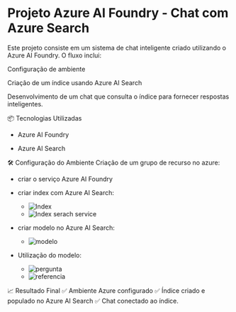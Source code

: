 # Projeto Azure AI Foundry - Chat com Azure Search
Este projeto consiste em um sistema de chat inteligente criado utilizando o Azure AI Foundry. O fluxo inclui:

Configuração de ambiente

Criação de um índice usando Azure AI Search

Desenvolvimento de um chat que consulta o índice para fornecer respostas inteligentes.

📦 Tecnologias Utilizadas
- Azure AI Foundry

- Azure AI Search

🛠️ Configuração do Ambiente
Criação de um grupo de recurso no azure:

- criar o serviço Azure AI Foundry

- criar index com Azure AI Search:
  - ![Index](https://workspaceproje8557981900.blob.core.windows.net/imagens-sorvete/index.png)
  - ![Index serach service](https://workspaceproje8557981900.blob.core.windows.net/imagens-sorvete/search-service.png)

- criar modelo no Azure AI Search:
  - ![modelo](https://workspaceproje8557981900.blob.core.windows.net/imagens-sorvete/models-criados.png)

- Utilização do modelo:
  - ![pergunta](https://workspaceproje8557981900.blob.core.windows.net/imagens-sorvete/primeira-pergunta.png)
  - ![referencia](https://workspaceproje8557981900.blob.core.windows.net/imagens-sorvete/referencia-da-resposta.png)


📈 Resultado Final
✅ Ambiente Azure configurado
✅ Índice criado e populado no Azure AI Search
✅ Chat conectado ao índice.
